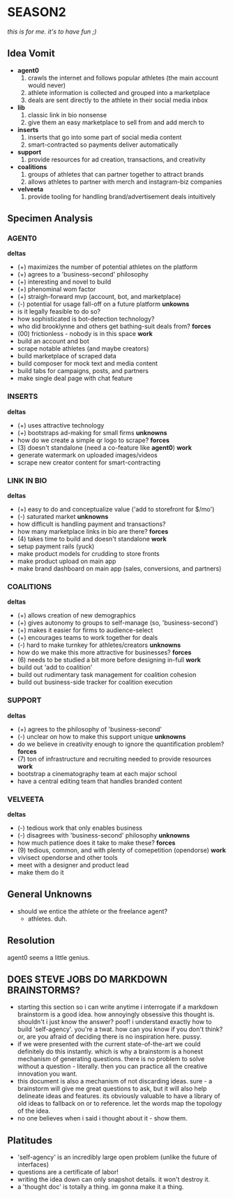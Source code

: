 # SEASON2

*this is for me. it's to have fun ;)*

## Idea Vomit
- **agent0**
    1. crawls the internet and follows popular athletes (the main account would never)
    2. athlete information is collected and grouped into a marketplace
    3. deals are sent directly to the athlete in their social media inbox
- **lib**
    1. classic link in bio nonsense
    2. give them an easy marketplace to sell from and add merch to
- **inserts**
    1. inserts that go into some part of social media content
    2. smart-contracted so payments deliver automatically
- **support**
    1. provide resources for ad creation, transactions, and creativity
- **coalitions** 
    1. groups of athletes that can partner together to attract brands
    2. allows athletes to partner with merch and instagram-biz companies
- **velveeta**
    1. provide tooling for handling brand/advertisement deals intuitively

## Specimen Analysis
### AGENT0
**deltas**
- (+) maximizes the number of potential athletes on the platform
- (+) agrees to a 'business-second' philosophy
- (+) interesting and novel to build
- (+) phenominal wom factor
- (+) straigh-forward mvp (account, bot, and marketplace)
- (-) potential for usage fall-off on a future platform
**unkowns**
- is it legally feasible to do so?
- how sophisticated is bot-detection technology?
- who did brooklynne and others get bathing-suit deals from?
**forces**
- (00) frictionless - nobody is in this space
**work**
- build an account and bot
- scrape notable athletes (and maybe creators)
- build marketplace of scraped data
- build composer for mock text and media content
- build tabs for campaigns, posts, and partners
- make single deal page with chat feature

### INSERTS
**deltas**
- (+) uses attractive technology
- (+) bootstraps ad-making for small firms
**unknowns**
- how do we create a simple qr logo to scrape?
**forces**
- (3) doesn't standalone (need a co-feature like **agent0**)
**work**
- generate watermark on uploaded images/videos
- scrape new creator content for smart-contracting

### LINK IN BIO
**deltas**
- (+) easy to do and conceptualize value ('add to storefront for $/mo')
- (-) saturated market
**unknowns**
- how difficult is handling payment and transactions?
- how many marketplace links in bio are there?
**forces**
- (4) takes time to build and doesn't standalone
**work**
- setup payment rails (yuck)
- make product models for crudding to store fronts
- make product upload on main app
- make brand dashboard on main app (sales, conversions, and partners)  

### COALITIONS
**deltas**
- (+) allows creation of new demographics 
- (+) gives autonomy to groups to self-manage (so, 'business-second')
- (+) makes it easier for firms to audience-select
- (+) encourages teams to work together for deals
- (-) hard to make turnkey for athletes/creators
**unknowns**
- how do we make this more attractive for businesses?
**forces**
- (6) needs to be studied a bit more before designing in-full
**work**
- build out 'add to coalition'
- build out rudimentary task management for coalition cohesion
- build out business-side tracker for coalition execution

### SUPPORT
**deltas**
- (+) agrees to the philosophy of 'business-second'
- (-) unclear on how to make this support unique
**unknowns**
- do we believe in creativity enough to ignore the quantification problem?
**forces**
- (7) ton of infrastructure and recruiting needed to provide resources
**work**
- bootstrap a cinematography team at each major school
- have a central editing team that handles branded content

### VELVEETA
**deltas**
- (-) tedious work that only enables business
- (-) disagrees with 'business-second' philosophy
**unknowns**
- how much patience does it take to make these?
**forces**
- (9) tedious, common, and with plenty of comepetition (opendorse)
**work**
- vivisect opendorse and other tools
- meet with a designer and product lead
- make them do it


## General Unknowns
- should we entice the athlete or the freelance agent?
    - athletes. duh.

## Resolution
agent0 seems a little genius. 

## DOES STEVE JOBS DO MARKDOWN BRAINSTORMS?
- starting this section so i can write anytime i interrogate if a markdown brainstorm is a 
good idea. how annoyingly obsessive this thought is. shouldn't i just know the answer? 
poof! i understand exactly how to build 'self-agency'. you're a twat. how can you know if you
don't think? or, are you afraid of deciding there is no inspiration here. pussy. 
- if we were presented with the current state-of-the-art we could definitely do this instantly. 
which is why a brainstorm is a honest mechanism of generating questions. there is no problem to 
solve without a question - literally. then you can practice all the creative innovation you want. 
- this document is also a mechanism of not discarding ideas. sure - a brainstorm will give me great
questions to ask, but it will also help delineate ideas and features. its obviously valuable to have
a library of old ideas to fallback on or to reference. let the words map the topology of the idea.
- no one believes when i said i thought about it - show them. 

## Platitudes
- 'self-agency' is an incredibly large open problem (unlike the future of interfaces)
- questions are a certificate of labor!
- writing the idea down can only snapshot details. it won't destroy it. 
- a 'thought doc' is totally a thing. im gonna make it a thing. 

